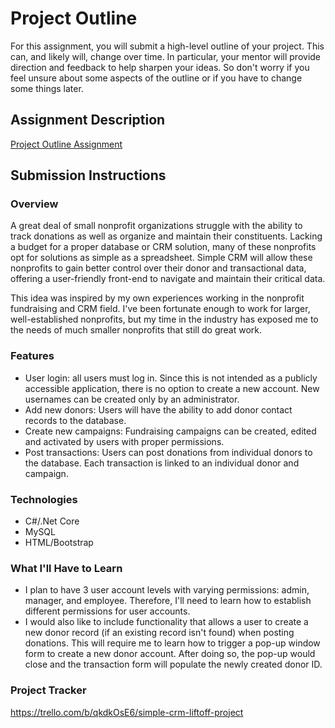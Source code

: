 # Project Outline
For this assignment, you will submit a high-level outline of your project. This can, and likely will, change over time. In particular, your mentor will provide direction and feedback to help sharpen your ideas. So don't worry if you feel unsure about some aspects of the outline or if you have to change some things later.

## Assignment Description
[Project Outline Assignment](https://education.launchcode.org/liftoff/modules/assignments/project-outline)

## Submission Instructions

### Overview
A great deal of small nonprofit organizations struggle with the ability to track donations as well as organize and maintain their constituents. Lacking a budget for a proper database or CRM solution, many of these nonprofits opt for solutions as simple as a spreadsheet. 
Simple CRM will allow these nonprofits to gain better control over their donor and transactional data, offering a user-friendly front-end to navigate and maintain their critical data.

This idea was inspired by my own experiences working in the nonprofit fundraising and CRM field. I've been fortunate enough to work for larger, well-established nonprofits, but my time in the industry has exposed me to the needs of much smaller nonprofits that still do great work.
### Features
- User login: all users must log in. Since this is not intended as a publicly accessible application, there is no option to create a new account. New usernames can be created only by an administrator.
- Add new donors: Users will have the ability to add donor contact records to the database. 
- Create new campaigns: Fundraising campaigns can be created, edited and activated by users with proper permissions. 
- Post transactions: Users can post donations from individual donors to the database. Each transaction is linked to an individual donor and campaign. 
### Technologies
- C#/.Net Core
- MySQL
- HTML/Bootstrap
### What I'll Have to Learn
- I plan to have 3 user account levels with varying permissions: admin, manager, and employee. Therefore, I'll need to learn how to establish different permissions for user accounts.
- I would also like to include functionality that allows a user to create a new donor record (if an existing record isn't found) when posting donations. This will require me to learn how to trigger a pop-up window form to create a new donor account. 
After doing so, the pop-up would close and the transaction form will populate the newly created donor ID. 
### Project Tracker
https://trello.com/b/qkdkOsE6/simple-crm-liftoff-project
